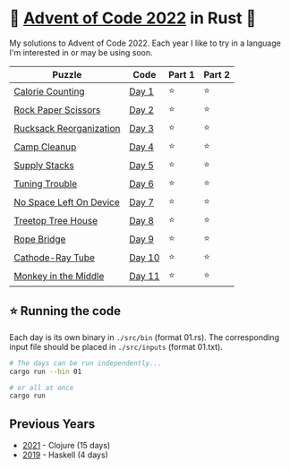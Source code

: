 # 🎄 [Advent of Code 2022](https://adventofcode.com/2022) in Rust 🦀

My solutions to Advent of Code 2022. Each year I like to try in a
language I'm interested in or may be using soon.

| Puzzle                                                         | Code                      | Part 1 | Part 2 |
| -------------------------------------------------------------- | ------------------------- | ------ | ------ |
| [Calorie Counting](https://adventofcode.com/2022/day/1)        | [Day 1](./src/bin/01.rs)  | ⭐     | ⭐     |
| [Rock Paper Scissors](https://adventofcode.com/2022/day/2)     | [Day 2](./src/bin/02.rs)  | ⭐     | ⭐     |
| [Rucksack Reorganization](https://adventofcode.com/2022/day/3) | [Day 3](./src/bin/03.rs)  | ⭐     | ⭐     |
| [Camp Cleanup](https://adventofcode.com/2022/day/4)            | [Day 4](./src/bin/04.rs)  | ⭐     | ⭐     |
| [Supply Stacks](https://adventofcode.com/2022/day/5)           | [Day 5](./src/bin/05.rs)  | ⭐     | ⭐     |
| [Tuning Trouble](https://adventofcode.com/2022/day/6)          | [Day 6](./src/bin/06.rs)  | ⭐     | ⭐     |
| [No Space Left On Device](https://adventofcode.com/2022/day/7) | [Day 7](./src/bin/07.rs)  | ⭐     | ⭐     |
| [Treetop Tree House](https://adventofcode.com/2022/day/8)      | [Day 8](./src/bin/08.rs)  | ⭐     | ⭐     |
| [Rope Bridge](https://adventofcode.com/2022/day/9)             | [Day 9](./src/bin/09.rs)  | ⭐     | ⭐     |
| [Cathode-Ray Tube](https://adventofcode.com/2022/day/10)       | [Day 10](./src/bin/10.rs) | ⭐     | ⭐     |
| [Monkey in the Middle](https://adventofcode.com/2022/day/11)   | [Day 11](./src/bin/11.rs) | ⭐     | ⭐     |

## ⭐ Running the code

Each day is its own binary in `./src/bin` (format 01.rs). The corresponding
input file should be placed in `./src/inputs` (format 01.txt).

```sh
# The days can be run independently...
cargo run --bin 01

# or all at once
cargo run
```

## Previous Years

- [2021](https://github.com/andy2mrqz/aoc-2021) - Clojure (15 days)
- [2019](https://github.com/andy2mrqz/aoc-2019) - Haskell (4 days)
